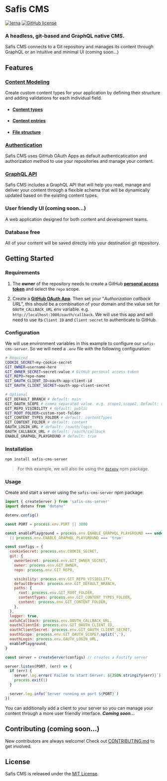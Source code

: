 # Safis CMS

[![lerna](https://img.shields.io/badge/maintained%20with-lerna-cc00ff.svg)](https://lerna.js.org/)  [![GitHub license](https://img.shields.io/badge/license-MIT-blue.svg)](https://github.com/safistech/safis-cms/blob/master/LICENSE)

### A headless, git-based and GraphQL native CMS.

Safis CMS connects to a Git repository and manages its content through GraphQL or an intuitive and minimal UI (coming soon...)

## Features

### [Content Modeling](./content-modeling.md)
Create custom content types for your application by defining their structure and adding validations for each individual field.

- #### [Content types](./content-modeling.md#content-types)

- #### [Content entries](./content-modeling.md#content-entries)

- #### [File structure](./content-modeling.md#file-structure)

### [Authentication](./authentication.md)
Safis CMS uses GitHub OAuth Apps as default authenticatication and authorization method to use your repositories and manage your content.

### [GraphQL API](./graphql.md)
Safis CMS includes a GraphQL API that will help you read, manage and deliver your content through a flexible schema that will be dynamically updated based on the existing content types.

### User friendly UI (coming soon...)
A web application designed for both content and development teams.

### Database free
All of your content will be saved directly into your destination git repository.

## Getting Started

### Requirements

1. The **owner** of the repository needs to create a GitHub **[personal access token](https://docs.github.com/en/github/authenticating-to-github/creating-a-personal-access-token)** and select the `repo` scope.

2. Create a **[GitHub OAuth App](https://docs.github.com/en/developers/apps/creating-an-oauth-app)**.
  Then set your "*Authorization callback URL*", this should be a combination of your domain and the value set for `OAUTH_CALLBACK_URL` env variable. e.g. `http://localhost:3000/oauth/callback`. We will use this app and will need to use its `Client ID` and `Client secret` to authenticate to GitHub.

### Configuration
We will use environment variables in this example to configure our `safis-cms-server`. So we will need a `.env` file with the following configuration:

```bash
# Required
COOKIE_SECRET=my-cookie-secret
GIT_OWNER=username-here
GIT_OWNER_SECRET=secret-value # GitHub personal access token
GIT_REPO=repo-name
GIT_OAUTH_CLIENT_ID=oauth-app-client-id
GIT_OAUTH_CLIENT_SECRET=oauth-app-client-secret

# Optional
GIT_DEFAULT_BRANCH # default: main
GIT_OAUTH_SCOPE # comma separated value. e.g. scope1,scope2. Default: repo, the scope for your OAuth App
GIT_REPO_VISIBILITY # default: public
GIT_ROOT_FOLDER=custom-root-folder
GIT_CONTENT_TYPES_FOLDER # default: contentTypes
GIT_CONTENT_FOLDER # default: content
OAUTH_LOGIN_URL # default: /oauth/login
OAUTH_CALLBACK_URL # default: /oauth/callback
ENABLE_GRAPHQL_PLAYGROUND # default: true
```

### Installation
```bash
npm install safis-cms-server
```

> For this example, we will also be using the [`dotenv`](https://github.com/motdotla/dotenv) npm package.

### Usage
Create and start a server using the `safis-cms-server` npm package:

```js
import { createServer } from 'safis-cms-server'
import dotenv from 'dotenv'

dotenv.config()

const PORT = process.env.PORT || 3000

const enablePlayground = process.env.ENABLE_GRAPHQL_PLAYGROUND === undefined
  || process.env.ENABLE_GRAPHQL_PLAYGROUND === 'true'

const configs = {
  cookieSecret: process.env.COOKIE_SECRET,
  git: {
    ownerSecret: process.env.GIT_OWNER_SECRET,
    owner: process.env.GIT_OWNER,
    repo: process.env.GIT_REPO,

    visibility: process.env.GIT_REPO_VISIBILITY,
    defaultBranch: process.env.GIT_DEFAULT_BRANCH,
    paths: {
      root: process.env.GIT_ROOT_FOLDER,
      contentTypes: process.env.GIT_CONTENT_TYPES_FOLDER,
      content: process.env.GIT_CONTENT_FOLDER,
    },
  },
  logger: true,
  oatuhCallback: process.env.OAUTH_CALLBACK_URL,
  oauthClientId: process.env.GIT_OAUTH_CLIENT_ID,
  oauthClientSecret: process.env.GIT_OAUTH_CLIENT_SECRET,
  oauthScope: process.env.GIT_OAUTH_SCOPE?.split(','),
  oauthLogin: process.env.OAUTH_LOGIN_URL,
  enablePlayground,
}

const server = createServer(configs) // creates a Fastify server

server.listen(PORT, (err) => {
  if (err) {
    server.log.error(`Failed to start Server: ${JSON.stringify(err)}`)
    process.exit(1)
  }

  server.log.info(`Server running on port ${PORT}`)
})
```

You can additionally add a client to your server so you can manage your content through a more user friendly interface. ***Coming soon...***

## Contributing (coming soon...)
New contributors are always welcome! Check out [CONTRIBUTING.md](./CONTRIBUTING.md) to get involved.

<!-- ## Change Log
This project adheres to Semantic Versioning. Every release is documented on the Github Releases page. -->

## License
Safis CMS is released under the [MIT License](https://github.com/safis-io/safis-cms/blob/main/LICENSE).
<!--  Please make sure you understand its implications and guarantees. -->
